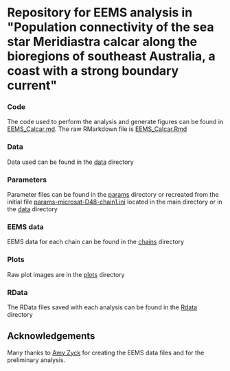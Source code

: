 # Repository for EEMS analysis in "Population connectivity of the sea star Meridiastra calcar along the bioregions of southeast Australia, a coast with a strong boundary current"

### Code
The code used to perform the analysis and generate figures can be found in [EEMS_Calcar.md](./EEMS_Calcar.md). The raw RMarkdown file is [EEMS_Calcar.Rmd](./EEMS_Calcar.md)

### Data
Data used can be found in the [data](./data) directory

### Parameters
Parameter files can be found in the [params](./params) directory or recreated from the initial file [params-microsat-D48-chain1.ini](./params-microsat-D48-chain1.ini) located in the main directory or in the [data](./data) directory 

### EEMS data
EEMS data for each chain can be found in the [chains](./chains) directory

### Plots
Raw plot images are in the [plots](./plots) directory

### RData
The RData files saved with each analysis can be found in the [Rdata](./Rdata) directory

## Acknowledgements
Many thanks to [Amy Zyck](https://github.com/amyzyck) for creating the EEMS data files and for the preliminary analysis.
